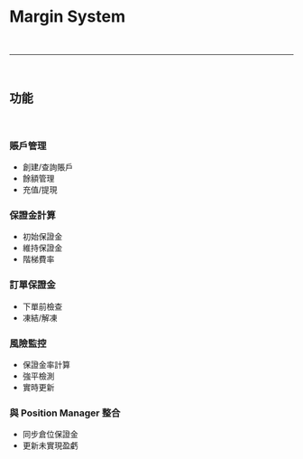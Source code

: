 # Margin System

<br>

---

<br>

## 功能

<br>

### 賬戶管理

* 創建/查詢賬戶
* 餘額管理
* 充值/提現


### 保證金計算

* 初始保證金
* 維持保證金
* 階梯費率


### 訂單保證金

* 下單前檢查
* 凍結/解凍



### 風險監控

* 保證金率計算
* 強平檢測
* 實時更新


### 與 Position Manager 整合

* 同步倉位保證金
* 更新未實現盈虧

<br>
<br>